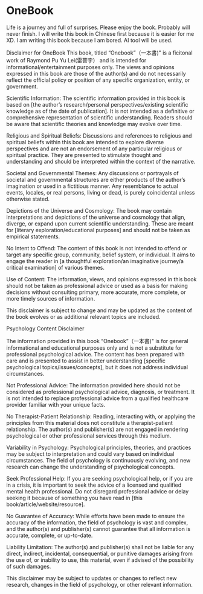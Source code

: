 # OneBook

Life is a journey and full of surprises. Please enjoy the book. Probably will never finish. I will write this book in Chinese first because it is easier for me XD. I am writing this book because I am bored. AI tool will be used.

Disclaimer for OneBook
This book, titled “Onebook”（一本書)" is a ficitonal work of Raymond Pu Yu Lei(雷菩宇） and is intended for informational/entertainment purposes only. The views and opinions expressed in this book are those of the author(s) and do not necessarily reflect the official policy or position of any specific organization, entity, or government.

Scientific Information: The scientific information provided in this book is based on [the author’s research/personal perspectives/existing scientific knowledge as of the date of publication]. It is not intended as a definitive or comprehensive representation of scientific understanding. Readers should be aware that scientific theories and knowledge may evolve over time.

Religious and Spiritual Beliefs: Discussions and references to religious and spiritual beliefs within this book are intended to explore diverse perspectives and are not an endorsement of any particular religious or spiritual practice. They are presented to stimulate thought and understanding and should be interpreted within the context of the narrative.

Societal and Governmental Themes: Any discussions or portrayals of societal and governmental structures are either products of the author’s imagination or used in a fictitious manner. Any resemblance to actual events, locales, or real persons, living or dead, is purely coincidental unless otherwise stated.

Depictions of the Universe and Cosmology: The book may contain interpretations and depictions of the universe and cosmology that align, diverge, or expand upon current scientific understanding. These are meant for [literary exploration/educational purposes] and should not be taken as empirical statements.

No Intent to Offend: The content of this book is not intended to offend or target any specific group, community, belief system, or individual. It aims to engage the reader in [a thoughtful exploration/an imaginative journey/a critical examination] of various themes.

Use of Content: The information, views, and opinions expressed in this book should not be taken as professional advice or used as a basis for making decisions without consulting primary, more accurate, more complete, or more timely sources of information.

This disclaimer is subject to change and may be updated as the content of the book evolves or as additional relevant topics are included.

Psychology Content Disclaimer

The information provided in this book “Onebook”（一本書)" is for general informational and educational purposes only and is not a substitute for professional psychological advice. The content has been prepared with care and is presented to assist in better understanding [specific psychological topics/issues/concepts], but it does not address individual circumstances.

Not Professional Advice: The information provided here should not be considered as professional psychological advice, diagnosis, or treatment. It is not intended to replace professional advice from a qualified healthcare provider familiar with your unique facts.

No Therapist-Patient Relationship: Reading, interacting with, or applying the principles from this material does not constitute a therapist-patient relationship. The author(s) and publisher(s) are not engaged in rendering psychological or other professional services through this medium.

Variability in Psychology: Psychological principles, theories, and practices may be subject to interpretation and could vary based on individual circumstances. The field of psychology is continuously evolving, and new research can change the understanding of psychological concepts.

Seek Professional Help: If you are seeking psychological help, or if you are in a crisis, it is important to seek the advice of a licensed and qualified mental health professional. Do not disregard professional advice or delay seeking it because of something you have read in [this book/article/website/resource].

No Guarantee of Accuracy: While efforts have been made to ensure the accuracy of the information, the field of psychology is vast and complex, and the author(s) and publisher(s) cannot guarantee that all information is accurate, complete, or up-to-date.

Liability Limitation: The author(s) and publisher(s) shall not be liable for any direct, indirect, incidental, consequential, or punitive damages arising from the use of, or inability to use, this material, even if advised of the possibility of such damages.

This disclaimer may be subject to updates or changes to reflect new research, changes in the field of psychology, or other relevant information.

